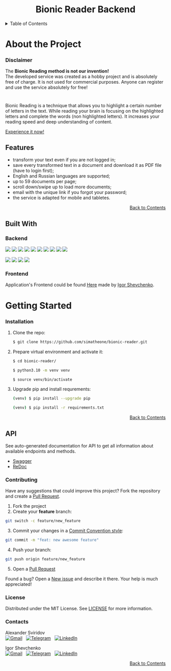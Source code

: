 <div align="center">
    <h1>
        Bionic Reader Backend
    </h1>
</div>

<a name="top"></a>
<details>
    <summary>Table of Contents</summary>
    <ul>
        <li>
            <a href="#about-the-project">About The Project</a>
            <ul>
                <li><a href="#disclaimer">Disclaimer</a></li>
            </ul>
            <ul>
                <li><a href="#built-with">Built With</a></li>
            </ul>
        </li>
        <li>
            <a href="#getting-started">Getting Started</a>
            <ul>
                <li><a href="#installation">Installation</a></li>
            </ul>
        </li>
        <!-- <li><a href="#usage">Usage</a></li>
            <ul>
                <li><a></a></li>
                <li><a></a></li>
                <li><a></a></li>
                <li><a></a></li>
                <li><a></a></li>
            </ul> -->
        <li><a href="#contributing">Contributing</a></li>
        <li><a href="#license">License</a></li>
        <li><a href="#contacts">Contacts</a></li>
    </ul>
</details>

#
# About the Project
### Disclaimer
The **Bionic Reading method is not our invention!**</br>
The developed service was created as a hobby project and is absolutely free of charge.
It is not used for commercial purposes. Anyone can register and use the service absolutely for free!
</br>

#
Bionic Reading is a technique that allows you to highlight a certain number of letters in the text. While reading your brain is focusing on the highlighted letters and complete the words (non highlighted letters). It increases your reading speed and deep understanding of content.
</br>

[Experience it now!][bionic-reader-site]

## Features
- transform your text even if you are not logged in;
- save every transformed text in a document and download it as PDF file (have to login first);
- English and Russian languages are supported;
- up to 59 documents per page;
- scroll down/swipe up to load more documents;
- email with the unique link if you forgot your password;
- the service is adapted for mobile and tabletes.

<p align="right"><a href="#top">Back to Contents</a></p>

## Built With
### Backend

![](https://img.shields.io/badge/Deployed_at-Railway.app-9cf)
![](https://img.shields.io/badge/python-3.8.10-9cf)
![](https://img.shields.io/badge/FastAPI-0.92.0-9cf)
![](https://img.shields.io/badge/Uvicorn-0.18.3-9cf)
![](https://img.shields.io/badge/pydantic-1.10.2-9cf)
![](https://img.shields.io/badge/FastAPI_Users-10.1.5-9cf)
![](https://img.shields.io/badge/PostgreSQL-13-9cf)
![](https://img.shields.io/badge/SQLAlchemy-1.4.41-9cf)
![](https://img.shields.io/badge/Alembic-1.8.1-9cf)
![](https://img.shields.io/badge/FPDF2-2.5.7-9cf)

![](https://img.shields.io/badge/Pyright-1.1.294-yellow)
![](https://img.shields.io/badge/Flake8-5.0.4-yellow)
![](https://img.shields.io/badge/pre_commit-3.0.4-yellow)
![](https://img.shields.io/badge/isort-5.10.1-yellow)


### Frontend
Application's Frontend could be found [Here][frontend-repo] made by [Igor Shevchenko][igor-shevchenko].

# Getting Started

### Installation
1. Clone the repo:
   ```bash
   $ git clone https://github.com/simatheone/bionic-reader.git
   ```

2. Prepare virtual environment and activate it:
   ```bash
   $ cd bionic-reader/
   ```
   ```bash
   $ python3.10 -m venv venv
   ```
   ```bash
   $ source venv/bin/activate
   ```

3. Upgrade pip and install requrements:
   ```bash
   (venv) $ pip install --upgrade pip
   ```
   ```bash
   (venv) $ pip install -r requirements.txt
   ```

<p align="right"><a href="#top">Back to Contents</a></p>

<!-- # Usage -->

## API
See auto-generated documentation for API to get all information about available endpoints and methods.
- <a href="http://127.0.0.1:8000/docs/">Swagger</a>
- <a href="http://127.0.0.1:8000/redoc/">ReDoc</a>


### Contributing
Have any suggestions that could improve this project? Fork the repository and create a [Pull Request][pull-request].

1. Fork the project
2. Create your **feature** branch:
```bash
git switch -c feature/new_feature
```

3. Commit your changes in a [Commit Convention style][commit-convention]:
```bash
git commit -m "feat: new awesome feature"
```

4. Push your branch:
```bash
git push origin feature/new_feature
```

5. Open a [Pull Request][pull-request]

Found a bug? Open a [New issue][issues] and describe it there. Your help is much appreciated!

### License
Distributed under the MIT License. See [LICENSE][license-url] for more information.
### Contacts

Alexander Sviridov<br/>
[![Gmail](https://img.shields.io/badge/Gmail-D14836?style=for-the-badge&logo=gmail&logoColor=white)](mailto:alexandersv686@gmail.com) &nbsp;
[![Telegram](https://img.shields.io/badge/Telegram-2CA5E0?style=for-the-badge&logo=telegram&logoColor=white)](https://t.me/simatheone) &nbsp;
[![LinkedIn](https://img.shields.io/badge/LinkedIn-0077B5?style=for-the-badge&logo=linkedin&logoColor=white)](https://www.linkedin.com/in/sviridov-ak-dev/)


Igor Shevchenko<br/>
[![Gmail](https://img.shields.io/badge/Gmail-D14836?style=for-the-badge&logo=gmail&logoColor=white)](mailto:hello.igorshevchenko@gmail.com) &nbsp;
[![Telegram](https://img.shields.io/badge/Telegram-2CA5E0?style=for-the-badge&logo=telegram&logoColor=white)](https://t.me/heyiamigor) &nbsp;
[![LinkedIn](https://img.shields.io/badge/LinkedIn-0077B5?style=for-the-badge&logo=linkedin&logoColor=white)](https://www.linkedin.com/in/igorshevchenkowork/)

<p align="right"><a href="#top">Back to Contents</a></p>


<!-- Links -->
[license-url]: https://github.com/simatheone/bionic-reader/blob/main/LICENSE
[pull-request]: https://github.com/simatheone/bionic-reader/pulls
[issues]: https://github.com/simatheone/bionic-reader/issues
[commit-convention]: https://www.conventionalcommits.org/en/v1.0.0/#summary

[frontend-repo]: https://github.com/bnzone/bionic-reader
[igor-shevchenko]: https://github.com/bnzone
[bionic-reader-site]: https://bionic-reader.up.railway.app/
